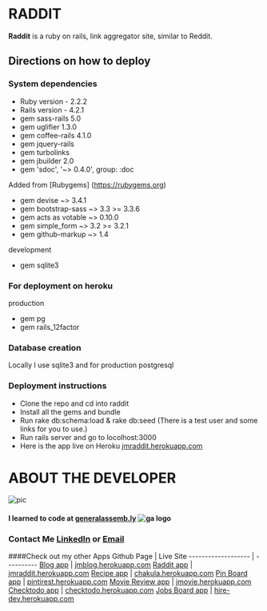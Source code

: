 # RADDIT

**Raddit** is a ruby on rails, link aggregator site, similar to Reddit.

## Directions on how to deploy

### System dependencies
* Ruby version - 2.2.2
* Rails version - 4.2.1
* gem sass-rails 5.0
* gem uglifier 1.3.0
* gem coffee-rails 4.1.0
* gem jquery-rails
* gem turbolinks
* gem jbuilder 2.0
* gem 'sdoc', '~> 0.4.0', group: :doc

Added from [Rubygems] (https://rubygems.org)


* gem devise ~> 3.4.1
* gem bootstrap-sass ~> 3.3 >= 3.3.6
* gem acts as votable ~> 0.10.0
* gem simple_form ~> 3.2 >= 3.2.1
* gem github-markup ~> 1.4

development

* gem sqlite3

### For deployment on heroku
production

* gem pg
* gem rails_12factor

### Database creation
Locally I use sqlite3 and for production postgresql
### Deployment instructions
*	Clone the repo and cd into raddit
*	Install all the gems and bundle
*	Run rake db:schema:load & rake db:seed (There is a test user and some links for you to use.)
*	Run rails server and go to locolhost:3000
* Here is the app live on Heroku [jmraddit.herokuapp.com]

# ABOUT THE DEVELOPER

![pic](https://media.licdn.com/mpr/mpr/shrinknp_400_400/p/6/005/0a8/375/381adb6.jpg)

#### I learned to code at [generalassemb.ly] ![ga logo](https://media.licdn.com/media/p/3/005/0a3/2df/1671d50.png)
### Contact Me [LinkedIn](https://www.linkedin.com/in/kenyacode) or [Email](mailto:kenyadevelop@gmail.com)
####Check out my other Apps
Github Page    | Live Site
------------------- | ----------
 [Blog app]         | [jmblog.herokuapp.com]
 [Raddit app]       | [jmraddit.herokuapp.com]
 [Recipe app]       | [chakula.herokuapp.com]
 [Pin Board app]    | [pintirest.herokuapp.com]
 [Movie Review app] | [jmovie.herokuapp.com]
 [Checktodo app]    | [checktodo.herokuapp.com]
 [Jobs Board app]   | [hire-dev.herokuapp.com]

[Blog app]:https://github.com/kenyacode/blog
[jmblog.herokuapp.com]:https://jmblog.herokuapp.com

[Raddit app]:https://github.com/kenyacode/raddit
[jmraddit.herokuapp.com]:https://jmraddit.herokuapp.com

[Recipe app]:https://github.com/kenyacode/recipe-app
[chakula.herokuapp.com]:https://chakula.herokuapp.com

[Pin Board app]:https://github.com/kenyacode/pin_board
[pintirest.herokuapp.com]:https://pintirest.herokuapp.com

[Checktodo app]:https://github.com/kenyacode/checktodo
[checktodo.herokuapp.com]:https://checktodo.herokuapp.com/

[Jobs Board app]:https://github.com/kenyacode/jobs_board
[hire-dev.herokuapp.com]:https://hire-dev.herokuapp.com

[Movie Review app]:https://github.com/kenyacode/movie_review
[jmovie.herokuapp.com]:https://jmovie.herokuapp.com

[generalassemb.ly]:https://generalassemb.ly
